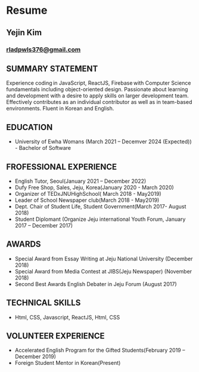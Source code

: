 Resume
=============
## Yejin Kim
### rladpwls376@gmail.com

 ## SUMMARY STATEMENT
Experience coding in JavaScript, ReactJS, Firebase with Computer Science fundamentals including object-oriented design. Passionate about learning and development with a desire to apply skills on larger development team. Effectively contributes as an individual contributor as well as in team-based environments. Fluent in Korean and English.


 ## EDUCATION
* University of Ewha Womans (March 2021 – Decemver 2024 (Expected))
<br>- Bachelor of Software
 
 ## FROFESSIONAL EXPERIENCE
* English Tutor, Seoul(January 2021 – December 2022)
* Dufy Free Shop, Sales, Jeju, Korea(January 2020 - March 2020)
* Organizer of TEDxJNUHighSchool( March 2018 - May2019)
* Leader of School Newspaper club(March 2018 - May2019)
* Dept. Chair of Student Life, Student Government(March 2017- August 2018)
* Student Diplomant (Organize Jeju international Youth Forum, January 2017 – December 2017)
 
 ## AWARDS
* Special Award from Essay Writing at Jeju National University (December 2018)
* Special Award from Media Contest at JIBS(Jeju Newspaper) (November 2018)
* Second Best Awards English Debater in Jeju Forum	(August 2017)
  
 ## TECHNICAL SKILLS
* Html, CSS, Javascript, ReactJS, Html, CSS
   
 ## VOLUNTEER EXPERIENCE
 * Accelerated English Program for the Gifted Students(February 2019 – December 2019)
 * Foreign Student Mentor in Korean(Present)




